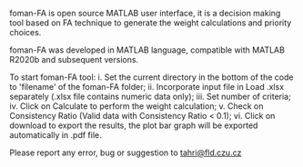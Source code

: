 
foman-FA is open source MATLAB user interface, it is a decision making tool based on FA technique to generate the weight calculations and priority choices. 

foman-FA was developed in MATLAB language, compatible with MATLAB R2020b and subsequent versions. 

To start foman-FA tool: 
i. Set the current directory in the bottom of the code to 'filename' of the foman-FA folder; 
ii. Incorporate input file in Load .xlsx separately (.xlsx file contains numeric data only);
iii. Set number of criteria;
iv. Click on Calculate to perform the weight calculation;
v. Check on Consistency Ratio (Valid data with Consistency Ratio < 0.1);
vi. Click on download to export the results, the plot bar graph will be exported automatically in .pdf file.

Please report any error, bug or suggestion to tahri@fld.czu.cz

